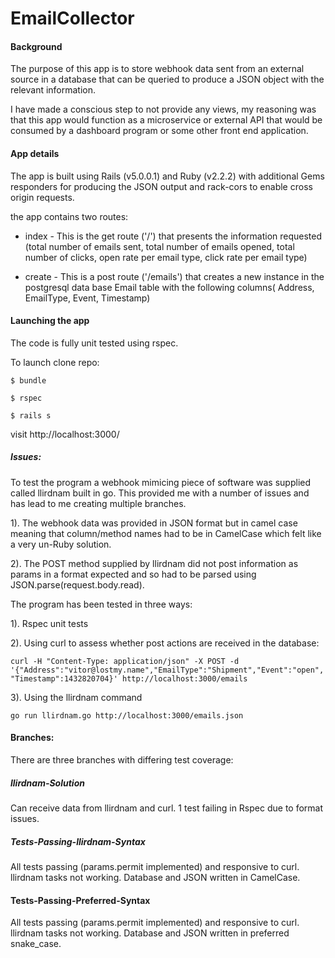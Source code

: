 # EmailCollector

#### Background

The purpose of this app is to store webhook data sent from an external source in a database that can be queried to produce a JSON object with the relevant information.

I have made a conscious step to not provide any views, my reasoning was that this app would function as a microservice or external API that would be consumed by a dashboard program or some other front end application.

#### App details

The app is built using Rails (v5.0.0.1) and Ruby (v2.2.2) with additional Gems responders for producing the JSON output and rack-cors to enable cross origin requests.

the app contains two routes:

* index - This is the get route ('/') that presents the information requested (total number of emails sent, total number of emails opened, total number of clicks, open rate per email type, click rate per email type)

* create - This is a post route ('/emails') that creates a new instance in the postgresql data base Email table with the following columns( Address, EmailType, Event, Timestamp)

#### Launching the app
The code is fully unit tested using rspec.

To launch clone repo:

`$ bundle`

`$ rspec`

`$ rails s`

visit http://localhost:3000/

##### Issues:

To test the program a webhook mimicing piece of software was supplied called llirdnam built in go. This provided me with a number of issues and has lead to me creating multiple branches.

1). The webhook data was provided in JSON format but in camel case meaning that column/method names had to be in CamelCase which felt like a very un-Ruby solution.

2). The POST method supplied by llirdnam did not post information as params in a format expected and so had to be parsed using JSON.parse(request.body.read).

The program has been tested in three ways:

1). Rspec unit tests

2). Using curl to assess whether post actions are received in the database:

`curl -H "Content-Type: application/json" -X POST -d '{"Address":"vitor@lostmy.name","EmailType":"Shipment","Event":"open","Timestamp":1432820704}' http://localhost:3000/emails`

3). Using the llirdnam command

`go run llirdnam.go http://localhost:3000/emails.json`

#### Branches:

There are three branches with differing test coverage:

##### llirdnam-Solution
Can receive data from llirdnam and curl. 1 test failing in Rspec due to format issues.

##### Tests-Passing-llirdnam-Syntax
All tests passing (params.permit implemented) and responsive to curl. llirdnam tasks not working. Database and JSON written in CamelCase.

#### Tests-Passing-Preferred-Syntax
All tests passing (params.permit implemented) and responsive to curl. llirdnam tasks not working. Database and JSON written in preferred snake_case.
